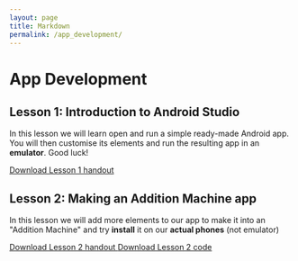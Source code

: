 ```yaml
---
layout: page
title: Markdown
permalink: /app_development/
---
```


# App Development

## Lesson 1: Introduction to Android Studio
In this lesson we will learn open and run a simple ready-made Android app. You will then customise its elements and run the resulting app in an **emulator**. Good luck!

<a href="/nextgenprog/app_development/android_lesson1_handout.pdf" download>
	Download Lesson 1 handout
</a>

## Lesson 2: Making an Addition Machine app
In this lesson we will add more elements to our app to make it into an "Addition Machine" and try **install** it on our **actual phones** (not emulator)

<a href="/nextgenprog/app_development/android_lesson2_handout.pdf" download>
	Download Lesson 2 handout
</a>

<a href="/nextgenprog/app_development/android_lesson2_code.txt" download>
	Download Lesson 2 code
</a>



